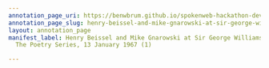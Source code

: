 ```yaml
---
annotation_page_uri: https://benwbrum.github.io/spokenweb-hackathon-development-noterms/annotations/henry-beissel-and-mike-gnarowski-at-sir-george-williams-university-the-poetry-series-13-january-1967-1--canvas-1-mike-gnarowski.json
annotation_page_slug: henry-beissel-and-mike-gnarowski-at-sir-george-williams-university-the-poetry-series-13-january-1967-1--canvas-1-mike-gnarowski
layout: annotation_page
manifest_label: Henry Beissel and Mike Gnarowski at Sir George Williams University,
  The Poetry Series, 13 January 1967 (1)

---
```

